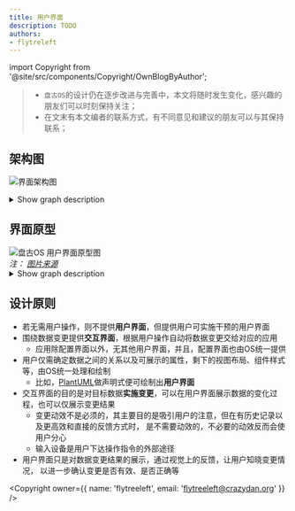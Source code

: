 ```yaml
---
title: 用户界面
description: TODO
authors:
- flytreleft
---
```


import Copyright from '@site/src/components/Copyright/OwnBlogByAuthor';

> - `盘古OS`的设计仍在逐步改进与完善中，本文将随时发生变化，感兴趣的朋友们可以时刻保持关注；
> - 在文末有本文编者的联系方式，有不同意见和建议的朋友可以与其保持联系；

## 架构图

![界面架构图](/img/pangu-os/ui-arch-three-interfaces.svg)
<details>
<summary>Show graph description</summary>
<p>

```js showLineNumbers
@startuml

object "数据界面" as data_inf {
  *结构树
}

object "用户界面" as user_inf {
  *显示器
  *外设反馈
  *...
}

object "交互界面" as interact_inf {
  *鼠标
  *键盘
  *语音
  *网络
  *...
}

user_inf -left-> interact_inf : 引导
interact_inf -down-> data_inf : 变更
data_inf -up-> user_inf : 呈现

@enduml
```

</p>
</details>

<!--
UI 组件架构：

<img src="/img/pangu-os/ui-arch-v1.0.jpg" alt="盘古OS UI 组件架构 v1.0" height="600px"/>

## 数据结构

```js
{
  os: {
    kernel: {

    }
    , device: {
      netcards: [{

      }, {...}, ...]
      , display: {}
    }
    , users: [{

    }, {...}, ...]
  }
}
```
-->

## 界面原型

<div style={{ textAlign: 'center' }}>
  <img src="/img/pangu-os/prototype-user-interface.svg" alt="盘古OS 用户界面原型图"/>
  <figcaption>
    <em>注：</em>
    <a target="_blank" href="https://web-payments.org/slides/2013/cc-linked-data/images/facebook-open-graph.jpg">
      <em>图片来源</em>
    </a>
  </figcaption>
</div>
<details>
<summary>Show graph description</summary>
<p>

```js showLineNumbers
@startsalt

{
--
<img:https://web-payments.org/slides/2013/cc-linked-data/images/facebook-open-graph.jpg>
--
>> (get [firend, listen, like, cook, watch] of mine) to link_graph _
--
}

@endsalt
```

</p>
</details>

## 设计原则

- 若无需用户操作，则不提供**用户界面**，但提供用户可实施干预的用户界面
- 围绕数据变更提供**交互界面**，根据用户操作自动将数据变更交给对应的应用
  - 应用除配置界面以外，无其他用户界面，并且，配置界面也由OS统一提供
- 用户仅需确定数据之间的关系以及可展示的属性，剩下的视图布局、组件样式等，由OS统一处理和绘制
  - 比如，[PlantUML](https://pdf.plantuml.net/PlantUML_Language_Reference_Guide_en.pdf#section.14)做声明式便可绘制出**用户界面**
- 交互界面的目的是对目标数据**实施变更**，可以在用户界面展示数据的变化过程，也可以仅展示变更结果
  - 变更动效不是必须的，其主要目的是吸引用户的注意，但在有历史记录以及更高效和直接的反馈方式时，
    是不需要动效的，不必要的动效反而会使用户分心
  - 输入设备是用户下达操作指令的外部途径
- 用户界面只是对数据变更结果的展示，通过视觉上的反馈，让用户知晓变更情况，
  以进一步确认变更是否有效、是否正确等



<Copyright
  owner={{
    name: 'flytreeleft', email: 'flytreeleft@crazydan.org'
  }}
/>
